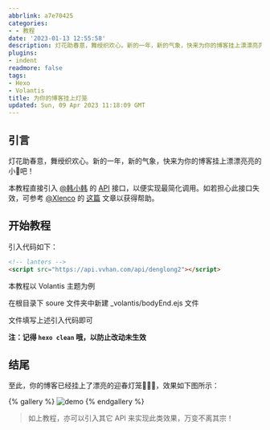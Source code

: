 ```yaml
---
abbrlink: a7e70425
categories:
- - 教程
date: '2023-01-13 12:55:58'
description: 灯花助春意，舞绶织欢心。新的一年，新的气象，快来为你的博客挂上漂漂亮亮的小🏮吧！
plugins:
- indent
readmore: false
tags:
- Hexo
- Volantis
title: 为你的博客挂上灯笼
updated: Sun, 09 Apr 2023 11:18:09 GMT
---
```

## 引言

灯花助春意，舞绶织欢心。新的一年，新的气象，快来为你的博客挂上漂漂亮亮的小🏮吧！

本教程直接引入 [@韩小韩](https://www.vvhan.com) 的 [API](https://api.vvhan.com) 接口，以便实现最简化调用。如若担心此接口失效，可参考 [@Xlenco](https://blog.xlenco.top) 的 [这篇](https://blog.xlenco.top/posts/ada5.html) 文章以获得帮助。

## 开始教程

引入代码如下：

```HTML
<!-- lanters -->
<script src="https://api.vvhan.com/api/denglong2"></script>
```

本教程以 Volantis 主题为例

在根目录下 soure 文件夹中新建 _volantis/bodyEnd.ejs 文件

文件填写上述引入代码即可

**注：记得 `hexo clean` 哦，以防止改动未生效**

## 结尾

至此，你的博客已经挂上了漂亮的迎春灯笼🎉🎉🎉，效果如下图所示：

{% gallery %}
![demo](https://cdn.wndbac.cn/gh/wndbac/Static/blog_img/2023/1/image_ed184f260acb6dcda3e5f5f99e019e74.png)
{% endgallery %}

> 如上教程，亦可以引入其它 API 来实现此类效果，万变不离其宗！
